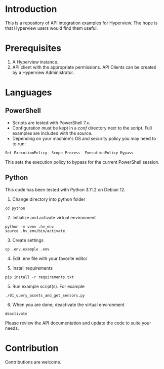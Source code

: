 # Introduction

This is a repository of API integration examples for Hyperview. The hope is that Hyperview users would find them useful.

# Prerequisites

1. A Hyperview instance.
2. API client with the appropriate permissions. API Clients can be created by a Hyperview Administrator.

# Languages

## PowerShell

- Scripts are tested with PowerShell 7.x.
- Configuration must be kept in a *conf* directory next to the script. Full examples are included with the source.
- Depending on your machine's OS and security policy you may need to to run:

```console
Set-ExecutionPolicy -Scope Process -ExecutionPolicy Bypass
```

This sets the execution policy to bypass for the current PowerShell session.

## Python

This code has been tested with Python 3.11.2 on Debian 12. 

1. Change directory into python folder

```console
cd python
```

2. Initialize and activate virtual environment

```console
python -m venv .hv_env
source .hv_env/bin/activate
```

3. Create settings

```console
cp .env.example .env
```

4. Edit .env file with your favorite editor

5. Install requirements

```console
pip install -r requirements.txt
```

5. Run example script(s). For example

```console
./01_query_assets_and_get_sensors.py
```

6. When you are done, deactivate the virtual environment

```console
deactivate
```

Please review the API documentation and update the code to suite your needs.

# Contribution

Contributions are welcome.

